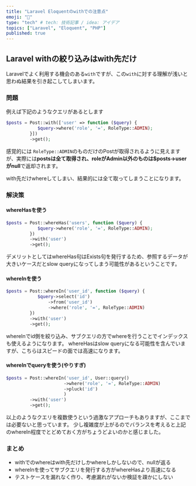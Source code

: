 ```yaml
---
title: "Laravel Eloquentのwithでの注意点"
emoji: "🚨"
type: "tech" # tech: 技術記事 / idea: アイデア
topics: ["Laravel", "Eloquent", "PHP"]
published: true
---
```


## Laravel withの絞り込みはwith先だけ

Laravelでよく利用する機会のある`with`ですが、この`with`に対する理解が浅いと思わぬ結果を引き起こしてしまいます。

### 問題

例えば下記のようなクエリがあるとします

```php
$posts = Post::with(['user' => function ($query) {
			$query->where('role', '=', RoleType::ADMIN);
		 }])
		 ->get();
```

感覚的には `RoleType::ADMIN`のものだけのPostが取得されるように見えますが、実際には**postsは全て取得され、roleがAdmin以外のものは$posts->userがnull**で返却されます。

with先だけwhereしてしまい、結果的には全て取ってしまうことになります。

### 解決策

#### whereHasを使う

```php
$posts = Post::whereHas('users', function ($query) {
			$query->where('role', '=', RoleType::ADMIN);
		 })
		 ->with('user')
		 ->get();
```

デメリットとしてはwhereHas句はExists句を発行するため、参照するデータが大きいケースだとslow queryになってしまう可能性があるということです。

####  whereInを使う

```php
$posts = Post::whereIn('user_id', function ($query) {
			$query->select('id')
				->from('user_id')
				->where('role', '=', RoleType::ADMIN)
		 })
		 ->with('user')
		 ->get();
```
		

whereInでid側を絞り込み、サブクエリの方でwhereを行うことでインデックスも使えるようになります。
whereHasはslow queryになる可能性を含んでいますが、こちらはスピードの面では高速になります。

#### whereInでqueryを使う(やりすぎ)

```php
$posts = Post::whereIn('user_id', User::query()
					  ->where('role', '=', RoleType::ADMIN)
					  ->pluck('id')
					  )
		 ->with('user')
		 ->get();
```

以上のようなクエリを複数使うという過激なアプローチもありますが、ここまでは必要ないと思っています。
少し複雑度が上がるのでバランスを考えると上記のwhereIn程度でとどめておく方がちょうどよいのかと感じました。

### まとめ

- withでのwhereはwith先だけしかwhereしかしないので、nullが返る
- whereInを使ってサブクエリを発行する方がwhereHasより高速になる
- テストケースを漏れなく作り、考慮漏れがないか検証を疎かにしない
